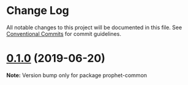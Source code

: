 # Change Log

All notable changes to this project will be documented in this file.
See [Conventional Commits](https://conventionalcommits.org) for commit guidelines.

# [0.1.0](https://github.com/stbui/react-admin-kit/compare/v0.0.6...v0.1.0) (2019-06-20)

**Note:** Version bump only for package prophet-common
